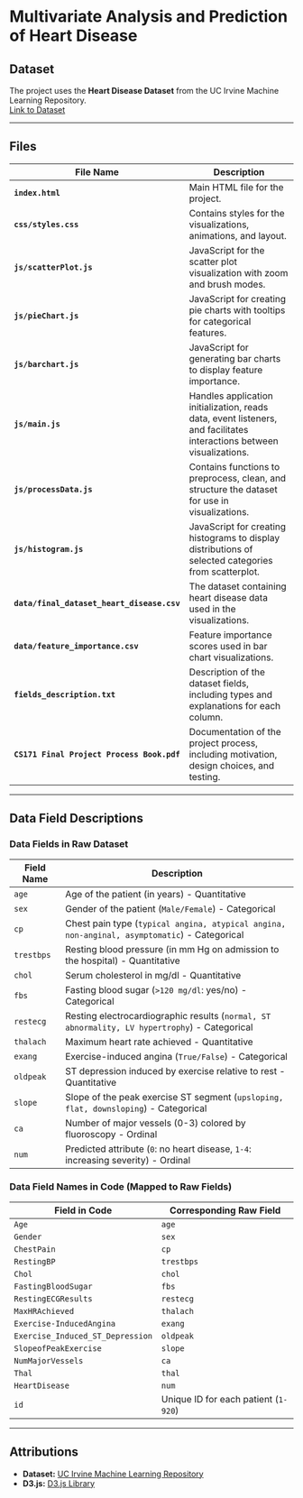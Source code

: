 



# **Multivariate Analysis and Prediction of Heart Disease**

## **Dataset**
The project uses the **Heart Disease Dataset** from the UC Irvine Machine Learning Repository.  
[Link to Dataset](https://archive.ics.uci.edu/datasets)

---

## **Files**
| File Name                                                  | Description                                                                                          |
|------------------------------------------------------------|------------------------------------------------------------------------------------------------------|
| **`index.html`**                                           | Main HTML file for the project.                                                                     |
| **`css/styles.css`**                                       | Contains styles for the visualizations, animations, and layout.                                     |
| **`js/scatterPlot.js`**                                    | JavaScript for the scatter plot visualization with zoom and brush modes.                            |
| **`js/pieChart.js`**                                       | JavaScript for creating pie charts with tooltips for categorical features.                          |
| **`js/barchart.js`**                                       | JavaScript for generating bar charts to display feature importance.                                 |
| **`js/main.js`**                                           | Handles application initialization, reads data, event listeners, and facilitates interactions between visualizations. |
| **`js/processData.js`**                                    | Contains functions to preprocess, clean, and structure the dataset for use in visualizations.       |
| **`js/histogram.js`**                                      | JavaScript for creating histograms to display distributions of selected categories from scatterplot. |
| **`data/final_dataset_heart_disease.csv`**                 | The dataset containing heart disease data used in the visualizations.                               |
| **`data/feature_importance.csv`**                          | Feature importance scores used in bar chart visualizations.                                         |
| **`fields_description.txt`**                              | Description of the dataset fields, including types and explanations for each column.                |
| **`CS171 Final Project Process Book.pdf`**                | Documentation of the project process, including motivation, design choices, and testing.            |

---

## **Data Field Descriptions**

### **Data Fields in Raw Dataset**
| Field Name             | Description                                                                                   |
|------------------------|-----------------------------------------------------------------------------------------------|
| `age`                 | Age of the patient (in years) - Quantitative                                                  |
| `sex`                 | Gender of the patient (`Male/Female`) - Categorical                                           |
| `cp`                  | Chest pain type (`typical angina, atypical angina, non-anginal, asymptomatic`) - Categorical   |
| `trestbps`            | Resting blood pressure (in mm Hg on admission to the hospital) - Quantitative                 |
| `chol`                | Serum cholesterol in mg/dl - Quantitative                                                     |
| `fbs`                 | Fasting blood sugar (`>120 mg/dl`: yes/no) - Categorical                                      |
| `restecg`             | Resting electrocardiographic results (`normal, ST abnormality, LV hypertrophy`) - Categorical |
| `thalach`             | Maximum heart rate achieved - Quantitative                                                   |
| `exang`               | Exercise-induced angina (`True/False`) - Categorical                                          |
| `oldpeak`             | ST depression induced by exercise relative to rest - Quantitative                             |
| `slope`               | Slope of the peak exercise ST segment (`upsloping, flat, downsloping`) - Categorical          |
| `ca`                  | Number of major vessels (0-3) colored by fluoroscopy - Ordinal                                |
| `num`                 | Predicted attribute (`0`: no heart disease, `1-4`: increasing severity) - Ordinal             |

### **Data Field Names in Code (Mapped to Raw Fields)**
| Field in Code                   | Corresponding Raw Field                                                              |
|---------------------------------|---------------------------------------------------------------------------------------|
| `Age`                           | `age`                                                                                |
| `Gender`                        | `sex`                                                                                |
| `ChestPain`                     | `cp`                                                                                 |
| `RestingBP`                     | `trestbps`                                                                           |
| `Chol`                          | `chol`                                                                               |
| `FastingBloodSugar`             | `fbs`                                                                                |
| `RestingECGResults`             | `restecg`                                                                            |
| `MaxHRAchieved`                 | `thalach`                                                                            |
| `Exercise-InducedAngina`        | `exang`                                                                              |
| `Exercise_Induced_ST_Depression`| `oldpeak`                                                                            |
| `SlopeofPeakExercise`           | `slope`                                                                              |
| `NumMajorVessels`               | `ca`                                                                                 |
| `Thal`                          | `thal`                                                                               |
| `HeartDisease`                  | `num`                                                                                |
| `id`                            | Unique ID for each patient (`1-920`)                                                 |

---

## **Attributions**
- **Dataset:** [UC Irvine Machine Learning Repository](https://archive.ics.uci.edu/datasets)
- **D3.js:** [D3.js Library](https://d3js.org/)


